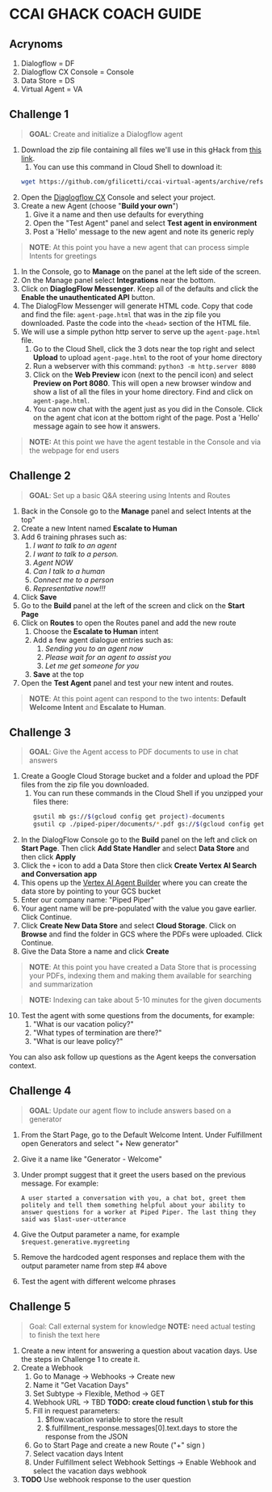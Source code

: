 # CCAI GHACK COACH GUIDE

## Acrynoms
1. Dialogflow = DF
2. Dialogflow CX Console = Console
3. Data Store = DS
4. Virtual Agent = VA

## Challenge 1 
> **GOAL**: Create and initialize a Dialogflow agent

1. Download the zip file containing all files we'll use in this gHack from [this link](https://github.com/gfilicetti/ccai-virtual-agents/archive/refs/heads/main.zip).
    1. You can use this command in Cloud Shell to download it:
    ```bash
    wget https://github.com/gfilicetti/ccai-virtual-agents/archive/refs/heads/main.zip
    ```
1. Open the [Diaglogflow CX](https://dialogflow.cloud.google.com/cx/projects) Console and select your project.
1. Create a new Agent (choose "**Build your own**") 
    1. Give it a name and then use defaults for everything
    1. Open the "Test Agent" panel and select **Test agent in environment** 
    1. Post a 'Hello' message to the new agent and note its generic reply

> **NOTE**: At this point you have a new agent that can process simple Intents for greetings

1. In the Console, go to **Manage** on the panel at the left side of the screen.
1. On the Manage panel select **Integrations** near the bottom.
1. Click on **DiaglogFlow Messenger**. Keep all of the defaults and click the **Enable the unauthenticated API** button. 
1. The DialogFlow Messenger will generate HTML code. Copy that code and find the file: `agent-page.html` that was in the zip file you downloaded. Paste the code into the `<head>` section of the HTML file.
1. We will use a simple python http server to serve up the `agent-page.html` file. 
    1. Go to the Cloud Shell, click the 3 dots near the top right and select **Upload** to upload `agent-page.html` to the root of your home directory
    1. Run a webserver with this command: `python3 -m http.server 8080` 
    1. Click on the **Web Preview** icon (next to the pencil icon) and select **Preview on Port 8080**. This will open a new browser window and show a list of all the files in your home directory. Find and click on `agent-page.html`.
    1. You can now chat with the agent just as you did in the Console. Click on the agent chat icon at the bottom right of the page. Post a 'Hello' message again to see how it answers.

> **NOTE:** At this point we have the agent testable in the Console and via the webpage for end users


## Challenge 2
> **GOAL**: Set up a basic Q&A steering using Intents and Routes

1. Back in the Console go to the **Manage** panel and select Intents at the top"
1. Create a new Intent named **Escalate to Human**
1. Add 6 training phrases such as:
    1. *I want to talk to an agent*
    1. *I want to talk to a person.*
    1. *Agent NOW*
    1. *Can I talk to a human*
    1. *Connect me to a person*
    1. *Representative now!!!*
1. Click **Save**
1. Go to the **Build** panel at the left of the screen and click on the **Start Page**
1. Click on **Routes** to open the Routes panel and add the new route
    1. Choose the **Escalate to Human** intent
    1. Add a few agent dialogue entries such as:
        1. *Sending you to an agent now*
        1. *Please wait for an agent to assist you*
        1. *Let me get someone for you*
    1. **Save** at the top
1. Open the **Test Agent** panel and test your new intent and routes.

> **NOTE**: At this point agent can respond to the two intents: **Default Welcome Intent** and **Escalate to Human**.


## Challenge 3
> **GOAL**: Give the Agent access to PDF documents to use in chat answers

1. Create a Google Cloud Storage bucket and a folder and upload the PDF files from the zip file you downloaded.
    1. You can run these commands in the Cloud Shell if you unzipped your files there:
        ```bash
        gsutil mb gs://$(gcloud config get project)-documents
        gsutil cp ./piped-piper/documents/*.pdf gs://$(gcloud config get project)-documents/HR-Policies 
        ```
1. In the DialogFlow Console go to the **Build** panel on the left and click on **Start Page**. Then click **Add State Handler** and select **Data Store** and then click **Apply**
1. Click the `+` icon to add a Data Store then click **Create Vertex AI Search and Conversation app**
1. This opens up the [Vertex AI Agent Builder](https://console.cloud.google.com/gen-app-builder/engines/create) where you can create the data store by pointing to your GCS bucket
1. Enter our company name: "Piped Piper"
1. Your agent name will be pre-populated with the value you gave earlier. Click Continue.
1. Click **Create New Data Store** and select **Cloud Storage**. Click on **Browse** and find the folder in GCS where the PDFs were uploaded. Click Continue.
1. Give the Data Store a name and click **Create**

> **NOTE**: At this point you have created a Data Store that is processing your PDFs, indexing them and making them available for searching and summarization 

> **NOTE:** Indexing can take about 5-10 minutes for the given documents  

10. Test the agent with some questions from the documents, for example:
    1. "What is our vacation policy?" 
    1. "What types of termination are there?"
    1. "What is our leave policy?"

You can also ask follow up questions as the Agent keeps the conversation context.


## Challenge 4
> **GOAL**: Update our agent flow to include answers based on a generator 

1. From the Start Page, go to the Default Welcome Intent. Under Fulfillment open Generators and select "+ New generator" 
1. Give it a name like "Generator - Welcome"
1. Under prompt suggest that it greet the users based on the previous message. For example: 

    ```
    A user started a conversation with you, a chat bot, greet them politely and tell them something helpful about your ability to answer questions for a worker at Piped Piper. The last thing they said was $last-user-utterance
    ```

1. Give the Output parameter a name, for example `$request.generative.mygreeting`
1. Remove the hardcoded agent responses and replace them with the output parameter name from step #4 above
1. Test the agent with different welcome phrases


## Challenge 5
> Goal: Call external system for knowledge
**NOTE:** need actual testing to finish the text here

1. Create a new intent for answering a question about vacation days. Use the steps in Challenge 1 to create it.
2. Create a Webhook
    1. Go to Manage -> Webhooks -> Create new
    1. Name it "Get Vacation Days"
    2. Set Subtype -> Flexible, Method -> GET
    3. Webhook URL -> TBD **TODO: create cloud function \ stub for this** 
    4. Fill in request parameters:
        1. $flow.vacation variable to store the result
        2. $.fulfillment_response.messages[0].text.days to store the response from the JSON
    5. Go to Start Page and create a new Route ("+" sign )
    6. Select vacation days Intent
    7. Under Fulfillment select Webhook Settings -> Enable Webhook and select the vacation days webhook
3. **TODO** Use webhook response to the user question

